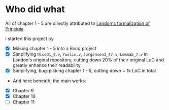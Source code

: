 # Who did what

All of chapter 1 - 5 are directly attributed to [Landon's formalization of Principia](https://github.com/LogicalAtomist/principia).

I started this project by
- [x] Making chapter 1 - 5 into a Rocq project
- [x] Simplifying `Nicod1_4.v`, `Yuelin.v`, `Jorgensen3_47.v`, `Lemma5_7.v` in Landon's original repository, cutting down 20% of their original LoC and greatly enhance their readability
- [x] Simplifying, bug-picking chapter 1 - 5, cutting down ~ 1k LoC in total
- And here beneath, the main works:
- [x] Chapter 9
- [x] Chapter 10
- [ ] Chapter 11
